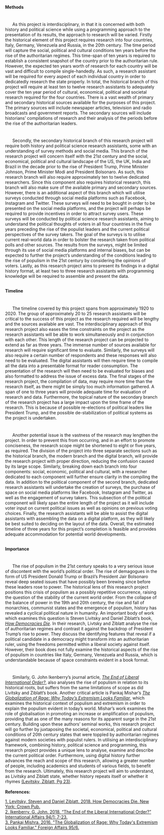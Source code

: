 **Methods**</br>
#
&nbsp;&nbsp;&nbsp;&nbsp;&nbsp;&nbsp;As this project is interdisciplinary, in that it is concerned with both history and political science while using a programming approach to the presentation of its results, the approach to research will be varied. Firstly the historical element of this project requires research into four countries, Italy, Germany, Venezuela and Russia, in the 20th century. The time period will capture the social, political and cultural conditions ten years before the rise of the authoritarian regimes. This time-span of ten years is required to establish a consistent snapshot of the country prior to the authoritarian rule. However, the expected ten years worth of research for each country will be vast and difficult to compile single-handedly. As such, a research assistant will be required for every aspect of each individual country in order to dedicatedly research the state properly. In total, the historical branch of this project will require at least ten to twelve research assistants to adequately cover the ten year period of cultural, economical, political and societal research required for the four countries. There is a vast wealth of primary and secondary historical sources available for the purposes of this project. The primary sources will include newspaper articles, television and radio broadcasts and government reports. The secondary sources will include historians’ compilations of research and their analysis of the periods before the rise of the authoritarian leaders.</br> 
#
&nbsp;&nbsp;&nbsp;&nbsp;&nbsp;&nbsp;Secondly, the secondary historical branch of this research project will require both history and political science research assistants, some with an understanding of survey methods and social media. This branch of the research project will concern itself with the 21st century and the social, economical, political and cultural landscape of the US, the UK, India and Brazil in the decade prior to the rise of President Trump, Prime Minister Johnson, Prime Minister Modi and President Bolsonaro. As such, this research branch will also require approximately ten to twelve dedicated researchers. Since this component also requires historical research, this branch will also make sure of the available primary and secondary sources. However, there is an additional aspect of this branch which will utilise surveys conducted through social media platforms such as Facebook, Instagram and Twitter. These surveys will need to be bought in order to be presented on the social media platforms, and the project will perhaps be required to provide incentives in order to attract survey users. These surveys will be conducted by political science research assistants, aiming to understand the political thoughts of voters in all four countries in the five years preceding the rise of the populist leaders and the current political perspectives of the survey takers. The goal of the surveys is to utilise current real-world data in order to bolster the research taken from political polls and other sources. The results from the surveys, might be limited through its use of social media platforms and internal biases, but can be expected to further the project’s understanding of the conditions leading to the rise of populism in the 21st century by considering the opinions of voters. Lastly, as this research project aims to present its findings in a digital history format, at least two to three research assistants with programming knowledge will be required to assemble and present the data.</br> 
</br>

**Timeline**</br>
#
&nbsp;&nbsp;&nbsp;&nbsp;&nbsp;&nbsp;The timeline covered by this project spans from approximately 1920 to 2020. The group of approximately 20 to 25 research assistants will be critical to the success of this project as the research required will be lengthy and the sources available are vast. The interdisciplinary approach of this research project also eases the time constraints on the project as the research assistants will be able to work simultaneously and in conjunction with each other. This length of the research project can be projected to extend as far as three years. The immense number of sources available for research will require significant time to evaluate. Similarly, the surveys will also require a certain number of respondents and these responses will also need to be evaluated. The digital assistants will then require time to compile all the data into a presentable format for reader consumption. The presentation of the research will then need to be evaluated for biases and also formatted to address the issue of excess data. The final stages of the research project, the compilation of data, may require more time than the research itself, as there might be simply too much information gathered. A span of one to three years will provide adequate time for evaluation of research and data. Furthermore, the topical nature of the secondary branch of the research project has a large impact upon the time frame of the research. This is because of possible re-elections of political leaders like President Trump, and the possible de-stabilization of political systems as the project is undertaken.</br> 
#
&nbsp;&nbsp;&nbsp;&nbsp;&nbsp;&nbsp;Another potential issue is the vastness of the research may lengthen the project. In order to prevent this from occurring, and in an effort to promote conciseness, the research scope might be shortened to eight or five years, as required. The division of the project into three separate sections such as the historical branch, the modern branch and the digital branch, will provide the research project with proper direction, reducing the confusion caused by its large scope. Similarly, breaking down each branch into four components: social, economic, political and cultural, with a researcher dedicated to each component will further ensure clarity in the compiling the data. In addition to the political component of the second branch, dedicated research assistants will undertake the creation of surveys, the purchase of space on social media platforms like Facebook, Instagram and Twitter, as well as the engagement of survey takers. This subsection of the political component will likely span the entire length of the project as it will include voter input on current political issues as well as opinions on previous voting choices.  Finally, the research assistants will be able to assist the digital assistants with assembling the data on a digital platform, as they will likely be best suited to deciding on the layout of the data. Overall, the estimated timeline of three years for this project’s completion is feasible and provides adequate accommodation for potential world developments.</br> 
</br>

**Importance**</br>
#
&nbsp;&nbsp;&nbsp;&nbsp;&nbsp;&nbsp;The rise of populism in the 21st century speaks to a very serious issue of discontent with the world’s political order. The rise of demagogues in the form of US President Donald Trump or Brazil’s President Jair Bolsonaro reveal deep seated issues that have possibly been brewing since before these leaders rose to power. The historical lens of this research project positions this crisis of populism as a possibly repetitive occurrence, raising the question of the stability of the current world order. From the collapse of the balance of power in the 19th and 20th century, the rise and fall of monarchies, communist states and the emergence of populism, history has revealed a cyclical political nature in humanity. An important body of work which examines this question is Steven Livitsky and Daniel Ziblatt’s book, <a href="https://toronto.overdrive.com/media/3359741">_How Democracies Die_</a>. In their research, Livtsky and Ziblatt analyse the rise of authoritarian regimes and contrast it against the backdrop of President Trump’s rise to power. They discuss the identifying features that reveal if a political candidate in a democracy might transform into an authoritarian ruler, using the freedoms permitted within a liberal society against itself. However, their book does not fully examine the historical aspects of the rise of populism in countries like Italy, Germany, Venezuela and Russia, which is understandable because of space constraints evident in a book format.</br>
#
&nbsp;&nbsp;&nbsp;&nbsp;&nbsp;&nbsp;Similarly, G. John Ikenberry’s journal article, <a href="https://doi-org.myaccess.library.utoronto.ca/10.1093/ia/iix241">_The End of Liberal International Order?_</a>, also analyses the rise of populism in relation to its historical roots, but suffers from the same limitations of scope as did Livitsky and Ziblatt’s book. Another critical article is Pankaj Mishar’s <a href="https://www-jstor-org.myaccess.library.utoronto.ca/stable/43948381">_The Globalization of Rage: Why Today’s Extremism Looks Familiar_</a>, which examines the historical context of populism and extremism in order to explain the populism evident in today’s world. Mishar’s work examines the role of globalisation in promoting an increase or amplification of populism, providing that as one of the many reasons for its apparent surge in the 21st century. Building upon these authors’ seminal works, this research project will go further by juxtaposing the societal, economical, political and cultural conditions of 20th century states that were toppled by authoritarian regimes against modern societies with populist rulers. In utilising an interdisciplinary framework, combining history, political science and programming, this research project provides a unique lens to analyse, examine and describe the current political order. Furthermore, using digital history further advances the reach and scope of this research, allowing a greater number of people, including academics and students of various fields, to benefit from the research. Ultimately, this research project will aim to understand, as Livitsky and Ziblatt state, whether history repeats itself or whether it rhymes <a href="https://toronto.overdrive.com/media/3359741">(Levitsky, Ziblatt, Pg 23)</a>. 
</br>
</br>
**References:**</br>

[1. Levitsky, Steven and Daniel Ziblatt. 2018. How Democracies Die. New York: Crown Pub.](https://toronto.overdrive.com/media/3359741)</br>
[2. Ikenberry, G. John. 2018. “The End of the Liberal International Order?” International Affairs 94/1: 7-23.](https://doi-org.myaccess.library.utoronto.ca/10.1093/ia/iix241)</br>
[3. Pankaj Mishra. 2016. "The Globalization of Rage: Why Today's Extremism Looks Familiar." Foreign Affairs 95/6.](https://www-jstor-org.myaccess.library.utoronto.ca/stable/43948381)</br>
